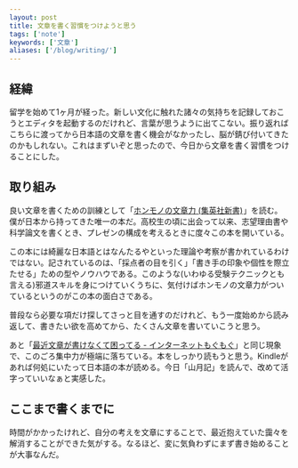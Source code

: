 ```yaml
---
layout: post
title: 文章を書く習慣をつけようと思う
tags: ['note']
keywords: ['文章']
aliases: ['/blog/writing/']
---
```


## 経緯

留学を始めて1ヶ月が経った。新しい文化に触れた諸々の気持ちを記録しておこうとエディタを起動するのだけれど、言葉が思うように出てこない。振り返ればこちらに渡ってから日本語の文章を書く機会がなかったし、脳が錆び付いてきたのかもしれない。これはまずいぞと思ったので、今日から文章を書く習慣をつけることにした。

## 取り組み

良い文章を書くための訓練として「<a href="http://www.amazon.co.jp/gp/product/4087200566/ref=as_li_qf_sp_asin_tl?ie=UTF8&camp=247&creative=1211&creativeASIN=4087200566&linkCode=as2&tag=mrk1869-22">ホンモノの文章力 (集英社新書)</a><img src="http://ir-jp.amazon-adsystem.com/e/ir?t=mrk1869-22&l=as2&o=9&a=4087200566" width="1" height="1" border="0" alt="" style="border:none !important; margin:0px !important;" />」を読む。僕が日本から持ってきた唯一の本だ。高校生の頃に出会って以来、志望理由書や科学論文を書くとき、プレゼンの構成を考えるときに度々この本を開いている。

この本には綺麗な日本語とはなんたるやといった理論や考察が書かれているわけではない。記されているのは、「採点者の目を引く」「書き手の印象や個性を際立たせる」ための型やノウハウである。このような(いわゆる受験テクニックとも言える)邪道スキルを身につけていくうちに、気付けばホンモノの文章力がついているというのがこの本の面白さである。

普段なら必要な項だけ探してさっと目を通すのだけれど、もう一度始めから読み返して、書きたい欲を高めてから、たくさん文章を書いていこうと思う。

あと「[最近文章が書けなくて困ってる - インターネットもぐもぐ](http://mogmog.hateblo.jp/entries/2013/11/04)」と同じ現象で、このごろ集中力が極端に落ちている。本をしっかり読もうと思う。Kindleがあれば何処にいたって日本語の本が読める。今日「山月記」を読んで、改めて活字っていいなぁと実感した。

## ここまで書くまでに

時間がかかったけれど、自分の考えを文章にすることで、最近抱えていた靄々を解消することができた気がする。なるほど、変に気負わずにまず書き始めることが大事なんだ。
